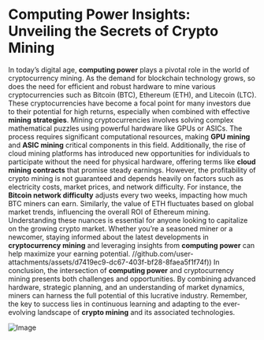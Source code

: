 # Computing Power Insights: Unveiling the Secrets of Crypto Mining
In today’s digital age, **computing power** plays a pivotal role in the world of cryptocurrency mining. As the demand for blockchain technology grows, so does the need for efficient and robust hardware to mine various cryptocurrencies such as Bitcoin (BTC), Ethereum (ETH), and Litecoin (LTC). These cryptocurrencies have become a focal point for many investors due to their potential for high returns, especially when combined with effective **mining strategies**.
Mining cryptocurrencies involves solving complex mathematical puzzles using powerful hardware like GPUs or ASICs. The process requires significant computational resources, making **GPU mining** and **ASIC mining** critical components in this field. Additionally, the rise of cloud mining platforms has introduced new opportunities for individuals to participate without the need for physical hardware, offering terms like **cloud mining contracts** that promise steady earnings.
However, the profitability of crypto mining is not guaranteed and depends heavily on factors such as electricity costs, market prices, and network difficulty. For instance, the **Bitcoin network difficulty** adjusts every two weeks, impacting how much BTC miners can earn. Similarly, the value of ETH fluctuates based on global market trends, influencing the overall ROI of Ethereum mining.
Understanding these nuances is essential for anyone looking to capitalize on the growing crypto market. Whether you’re a seasoned miner or a newcomer, staying informed about the latest developments in **cryptocurrency mining** and leveraging insights from **computing power** can help maximize your earning potential. 
 //github.com/user-attachments/assets/d7419ec9-dc67-403f-bf28-8faea5f1f74f))
In conclusion, the intersection of **computing power** and cryptocurrency mining presents both challenges and opportunities. By combining advanced hardware, strategic planning, and an understanding of market dynamics, miners can harness the full potential of this lucrative industry. Remember, the key to success lies in continuous learning and adapting to the ever-evolving landscape of **crypto mining** and its associated technologies.

![Image](https://github.com/user-attachments/assets/4a25d116-2220-4385-b08e-f287af8fcbc4)
